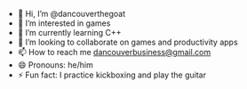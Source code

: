 - 👋 Hi, I’m @dancouverthegoat
- 👀 I’m interested in games
- 🌱 I’m currently learning C++
- 💞️ I’m looking to collaborate on games and productivity apps
- 📫 How to reach me dancouverbusiness@gmail.com
- 😄 Pronouns: he/him
- ⚡ Fun fact: I practice kickboxing and play the guitar

<!---
dancouverthegoat/dancouverthegoat is a ✨ special ✨ repository because its `README.md` (this file) appears on your GitHub profile.
You can click the Preview link to take a look at your changes.
--->
